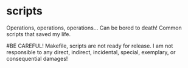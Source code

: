 scripts
=======

Operations, operations, operations... Can be bored to death! Common scripts that saved my life.

#BE CAREFUL!
Makefile, scripts are not ready for release. 
I am not responsible to any direct, indirect, incidental, special, exemplary, or consequential damages!
